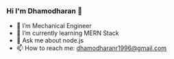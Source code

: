 ### Hi I'm Dhamodharan 👋

- 🔭 I’m Mechanical Engineer
- 🌱 I’m currently learning MERN Stack
- 💬 Ask me about node.js
- 📫 How to reach me: dhamodharanr1996@gmail.com

